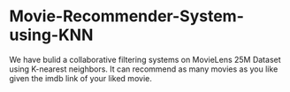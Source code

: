 # Movie-Recommender-System-using-KNN


We have bulid a collaborative filtering systems on MovieLens 25M Dataset using K-nearest neighbors. It can recommend as many movies as you like given the imdb link of your liked movie.
